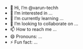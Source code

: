- 👋 Hi, I’m @varun-techh
- 👀 I’m interested in ...
- 🌱 I’m currently learning ...
- 💞️ I’m looking to collaborate on ...
- 📫 How to reach me ...
- 😄 Pronouns: ...
- ⚡ Fun fact: ...

<!---
varun-techh/varun-techh is a ✨ special ✨ repository because its `README.md` (this file) appears on your GitHub profile.
You can click the Preview link to take a look at your changes.
--->

